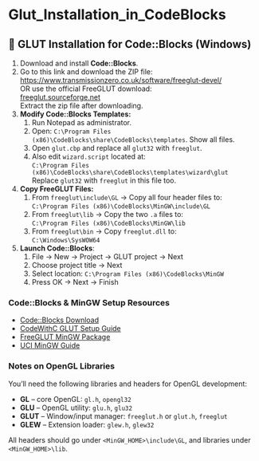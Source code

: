 # Glut_Installation_in_CodeBlocks

<h2>🔧 GLUT Installation for Code::Blocks (Windows)</h2>

<ol>
  <li>Download and install <strong>Code::Blocks</strong>.</li>
  <li>
    Go to this link and download the ZIP file:<br>
    <a href="https://www.transmissionzero.co.uk/software/freeglut-devel/" target="_blank">https://www.transmissionzero.co.uk/software/freeglut-devel/</a><br>
    OR use the official FreeGLUT download:<br>
    <a href="http://freeglut.sourceforge.net/index.php" target="_blank">freeglut.sourceforge.net</a><br>
    Extract the zip file after downloading.
  </li>
  <li>
    <strong>Modify Code::Blocks Templates:</strong>
    <ol>
      <li>Run Notepad as administrator.</li>
      <li>Open: <code>C:\Program Files (x86)\CodeBlocks\share\CodeBlocks\templates</code>. Show all files.</li>
      <li>Open <code>glut.cbp</code> and replace all <code>glut32</code> with <code>freeglut</code>.</li>
      <li>Also edit <code>wizard.script</code> located at:<br>
        <code>C:\Program Files (x86)\CodeBlocks\share\CodeBlocks\templates\wizard\glut</code><br>
        Replace <code>glut32</code> with <code>freeglut</code> in this file too.
      </li>
    </ol>
  </li>
  <li>
    <strong>Copy FreeGLUT Files:</strong>
    <ol>
      <li>From <code>freeglut\include\GL</code> → Copy all four header files to:<br>
        <code>C:\Program Files (x86)\CodeBlocks\MinGW\include\GL</code>
      </li>
      <li>From <code>freeglut\lib</code> → Copy the two <code>.a</code> files to:<br>
        <code>C:\Program Files (x86)\CodeBlocks\MinGW\lib</code>
      </li>
      <li>From <code>freeglut\bin</code> → Copy <code>freeglut.dll</code> to:<br>
        <code>C:\Windows\SysWOW64</code>
      </li>
    </ol>
  </li>
  <li>
    <strong>Launch Code::Blocks</strong>:
    <ol>
      <li>File → New → Project → GLUT project → Next</li>
      <li>Choose project title → Next</li>
      <li>Select location: <code>C:\Program Files (x86)\CodeBlocks\MinGW</code></li>
      <li>Press OK → Next → Finish</li>
    </ol>
  </li>
</ol>

<h3>Code::Blocks & MinGW Setup Resources</h3>
<ul>
  <li><a href="https://www.codeblocks.org/downloads" target="_blank">Code::Blocks Download</a></li>
  <li><a href="https://www.codewithc.com/how-to-setup-opengl-glut-in-codeblocks/" target="_blank">CodeWithC GLUT Setup Guide</a></li>
  <li><a href="http://www.transmissionzero.co.uk/software/freeglut-devel/" target="_blank">FreeGLUT MinGW Package</a></li>
  <li><a href="https://www.ics.uci.edu/~pattis/common/handouts/mingweclipse/mingw.html" target="_blank">UCI MinGW Guide</a></li>
</ul>

<h3>Notes on OpenGL Libraries</h3>
<p>You’ll need the following libraries and headers for OpenGL development:</p>
<ul>
  <li><strong>GL</strong> – core OpenGL: <code>gl.h</code>, <code>opengl32</code></li>
  <li><strong>GLU</strong> – OpenGL utility: <code>glu.h</code>, <code>glu32</code></li>
  <li><strong>GLUT</strong> – Window/input manager: <code>freeglut.h</code> or <code>glut.h</code>, <code>freeglut</code></li>
  <li><strong>GLEW</strong> – Extension loader: <code>glew.h</code>, <code>glew32</code></li>
</ul>
<p>All headers should go under <code>&lt;MinGW_HOME&gt;\include\GL</code>, and libraries under <code>&lt;MinGW_HOME&gt;\lib</code>.</p>
